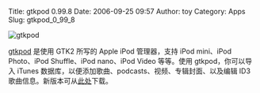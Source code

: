 Title: gtkpod 0.99.8
Date: 2006-09-25 09:57
Author: toy
Category: Apps
Slug: gtkpod_0_99_8

![gtkpod](http://i.linuxtoy.org/i/gtkpod.png)

[gtkpod](http://www.gtkpod.org) 是使用 GTK2 所写的 Apple iPod
管理器，支持 iPod mini、iPod Photo、iPod Shuffle、iPod nano、iPod Video
等等。使用 gtkpod，你可以导入 iTunes
数据库，以便添加歌曲、podcasts、视频、专辑封面、以及编辑 ID3
歌曲信息。新版本可从[此处](http://prdownloads.sourceforge.net/gtkpod/gtkpod-0.99.8.tar.gz?download)下载。
